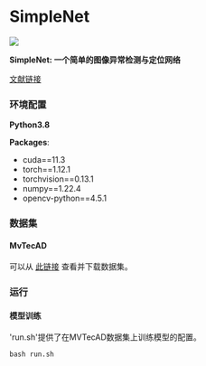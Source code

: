# SimpleNet


![](./SimpleNet/imgs/cover.png)

**SimpleNet: 一个简单的图像异常检测与定位网络**



[文献链接](https://openaccess.thecvf.com/content/CVPR2023/papers/Liu_SimpleNet_A_Simple_Network_for_Image_Anomaly_Detection_and_Localization_CVPR_2023_paper.pdf)


### 环境配置 

**Python3.8**

**Packages**:
- cuda==11.3
- torch==1.12.1
- torchvision==0.13.1
- numpy==1.22.4
- opencv-python==4.5.1



### 数据集


#### MvTecAD

可以从 [此链接](https://www.mvtec.com/company/research/datasets/mvtec-ad/) 查看并下载数据集。



### 运行

#### 模型训练

'run.sh'提供了在MVTecAD数据集上训练模型的配置。
```
bash run.sh
```
